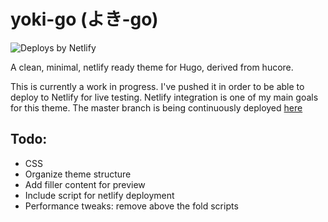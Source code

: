 # yoki-go (よき-go)
![Deploys by Netlify](https://www.netlify.com/img/global/badges/netlify-light.svg "Deploys by Netlify")

A clean, minimal, netlify ready theme for Hugo, derived from hucore.

This is currently a work in progress. I've pushed it in order to be able to deploy to Netlify for live testing. Netlify integration is one of my main goals for this theme. The master branch is being continuously deployed [here](https://yoki-go.netlify.com/)

## Todo:

- CSS
- Organize theme structure
- Add filler content for preview
- Include script for netlify deployment
- Performance tweaks: remove above the fold scripts